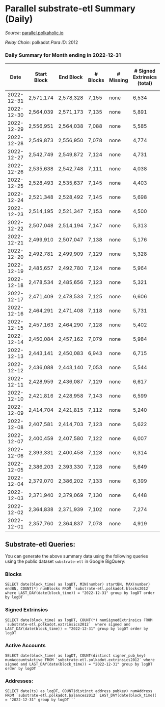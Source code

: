 # Parallel substrate-etl Summary (Daily)

_Source_: [parallel.polkaholic.io](https://parallel.polkaholic.io)

*Relay Chain*: polkadot
*Para ID*: 2012



### Daily Summary for Month ending in 2022-12-31


| Date | Start Block | End Block | # Blocks | # Missing | # Signed Extrinsics (total) | # Active Accounts | # Addresses with Balances | # Events | # Transfers | # XCM Transfers In | # XCM Transfers Out |
| ---- | ----------- | --------- | -------- | --------- | --------------------------- | ----------------- | ------------------------- | -------- | ----------- | ------------------ | ------------------- |
| 2022-12-31 | 2,571,174 | 2,578,328 | 7,155 | none  | 6,534 | 357 | 46,490 | 58,751 | 1,957 ($49,572.85) | 90 ($78,083.07) | 36 ($18,338.40) |
| 2022-12-30 | 2,564,039 | 2,571,173 | 7,135 | none  | 5,891 | 369 | 46,482 | 55,563 | 1,921 ($29,437.39) | 84 ($34,014.36) | 52 ($39,984.92) |
| 2022-12-29 | 2,556,951 | 2,564,038 | 7,088 | none  | 5,585 | 422 | 46,472 | 54,562 | 2,094 ($35,549.89) | 83 ($45,266.46) | 69 ($144,613) |
| 2022-12-28 | 2,549,873 | 2,556,950 | 7,078 | none  | 4,774 | 394 | 46,455 | 52,163 | 2,589 ($46,665.13) | 109 ($131,382) | 73 ($127,635) |
| 2022-12-27 | 2,542,749 | 2,549,872 | 7,124 | none  | 4,731 | 386 | 46,444 | 49,712 | 1,990 ($75,022.00) | 64 ($56,566.65) | 69 ($116,589) |
| 2022-12-26 | 2,535,638 | 2,542,748 | 7,111 | none  | 4,038 | 415 | 46,436 | 48,699 | 2,519 ($71,114.68) | 110 ($88,524.50) | 77 ($128,130) |
| 2022-12-25 | 2,528,493 | 2,535,637 | 7,145 | none  | 4,403 | 358 | 46,423 | 48,276 | 2,224 ($51,526.84) | 88 ($30,832.78) | 73 ($108,835) |
| 2022-12-24 | 2,521,348 | 2,528,492 | 7,145 | none  | 5,698 | 381 | 46,405 | 54,874 | 2,188 ($1,940,125) | 82 ($41,462.14) | 85 ($41,289.56) |
| 2022-12-23 | 2,514,195 | 2,521,347 | 7,153 | none  | 4,500 | 400 | 46,395 | 49,693 | 2,123 ($84,726.84) | 109 ($40,375.54) | 76 ($157,862) |
| 2022-12-22 | 2,507,048 | 2,514,194 | 7,147 | none  | 5,313 | 418 | 46,383 | 53,627 | 1,884 ($264,902) | 98 ($215,345) | 68 ($161,127) |
| 2022-12-21 | 2,499,910 | 2,507,047 | 7,138 | none  | 5,176 | 393 | 46,376 | 53,376 | 2,343 ($145,878) | 105 ($31,357.51) | 56 ($218,368) |
| 2022-12-20 | 2,492,781 | 2,499,909 | 7,129 | none  | 5,328 | 475 | 46,369 | 54,288 | 2,283 ($70,984.25) | 111 ($52,511.59) | 93 ($86,262.05) |
| 2022-12-19 | 2,485,657 | 2,492,780 | 7,124 | none  | 5,964 | 455 | 46,356 | 60,106 | 3,250 ($449,302) | 125 ($54,683.26) | 81 ($67,066.48) |
| 2022-12-18 | 2,478,534 | 2,485,656 | 7,123 | none  | 5,321 | 447 | 46,332 | 57,509 | 3,384 ($137,997) | 135 ($32,356.38) | 93 ($131,867) |
| 2022-12-17 | 2,471,409 | 2,478,533 | 7,125 | none  | 6,606 | 476 | 46,319 | 65,152 | 3,771 ($105,173) | 199 ($97,724.26) | 102 ($77,040.05) |
| 2022-12-16 | 2,464,291 | 2,471,408 | 7,118 | none  | 5,731 | 458 | 46,304 | 58,235 | 3,128 ($160,409) | 142 ($66,501.64) | 126 ($149,287) |
| 2022-12-15 | 2,457,163 | 2,464,290 | 7,128 | none  | 5,402 | 439 | 46,295 | 55,887 | 2,752 ($76,013.60) | 85 ($154,479) | 65 ($67,221.80) |
| 2022-12-14 | 2,450,084 | 2,457,162 | 7,079 | none  | 5,984 | 451 | 46,276 | 59,468 | 3,258 ($138,227) | 85 ($279,008) | 106 ($139,912) |
| 2022-12-13 | 2,443,141 | 2,450,083 | 6,943 | none  | 6,715 | 515 | 46,261 | 66,152 | 4,185 ($168,447) | 177 ($121,860) | 153 ($230,898) |
| 2022-12-12 | 2,436,088 | 2,443,140 | 7,053 | none  | 5,544 | 488 | 46,234 | 56,558 | 2,431 ($56,311.82) | 102 ($56,713.56) | 67 ($179,091) |
| 2022-12-11 | 2,428,959 | 2,436,087 | 7,129 | none  | 6,617 | 450 | 46,198 | 62,695 | 2,378 ($71,131.16) | 103 ($39,283.50) | 67 ($310,516) |
| 2022-12-10 | 2,421,816 | 2,428,958 | 7,143 | none  | 6,599 | 372 | 46,186 | 59,390 | 1,939 ($49,309.90) | 70 ($81,244.05) | 67 ($144,976) |
| 2022-12-09 | 2,414,704 | 2,421,815 | 7,112 | none  | 5,240 | 418 | 46,182 | 53,537 | 2,126 ($128,362) | 85 ($36,446.89) | 54 ($170,717) |
| 2022-12-08 | 2,407,581 | 2,414,703 | 7,123 | none  | 5,622 | 426 | 46,173 | 55,607 | 2,088 ($49,621.51) | 77 ($355,560) | 80 ($277,811) |
| 2022-12-07 | 2,400,459 | 2,407,580 | 7,122 | none  | 6,007 | 426 | 46,156 | 58,430 | 2,617 ($95,526.26) | 100 ($49,720.95) | 95 ($50,251.53) |
| 2022-12-06 | 2,393,331 | 2,400,458 | 7,128 | none  | 6,314 | 483 | 46,140 | 60,973 | 2,325 ($105,086) | 109 ($40,476.97) | 114 ($189,563) |
| 2022-12-05 | 2,386,203 | 2,393,330 | 7,128 | none  | 5,649 | 501 | 46,125 | 57,179 | 2,236 ($34,504.45) | 83 ($20,266.31) | 85 ($50,066.67) |
| 2022-12-04 | 2,379,070 | 2,386,202 | 7,133 | none  | 6,399 | 467 | 46,110 | 62,546 | 2,678 ($45,927.42) | 98 ($81,120.29) | 92 ($138,934) |
| 2022-12-03 | 2,371,940 | 2,379,069 | 7,130 | none  | 6,448 | 458 | 46,106 | 61,442 | 2,532 ($57,824.95) | 107 ($68,293.20) | 80 ($126,028) |
| 2022-12-02 | 2,364,838 | 2,371,939 | 7,102 | none  | 7,274 | 497 | 46,096 | 69,953 | 4,072 ($179,068) | 184 ($231,103) | 186 ($219,163) |
| 2022-12-01 | 2,357,760 | 2,364,837 | 7,078 | none  | 4,919 | 477 | 46,088 | 54,960 | 2,736 ($192,089) | 77 ($41,981.12) | 68 ($84,943.50) |

## Substrate-etl Queries:
You can generate the above summary data using the following queries using the public dataset `substrate-etl` in Google BigQuery:


### Blocks
```
SELECT date(block_time) as logDT, MIN(number) startBN, MAX(number) endBN, COUNT(*) numBlocks FROM `substrate-etl.polkadot.blocks2012`  where LAST_DAY(date(block_time)) = "2022-12-31" group by logDT order by logDT
```


### Signed Extrinsics
```
SELECT date(block_time) as logDT, COUNT(*) numSignedExtrinsics FROM `substrate-etl.polkadot.extrinsics2012`  where signed and LAST_DAY(date(block_time)) = "2022-12-31" group by logDT order by logDT
```


### Active Accounts
```
SELECT date(block_time) as logDT, COUNT(distinct signer_pub_key) numAccountsActive FROM `substrate-etl.polkadot.extrinsics2012` where signed and LAST_DAY(date(block_time)) = "2022-12-31" group by logDT order by logDT
```


### Addresses:
```
SELECT date(ts) as logDT, COUNT(distinct address_pubkey) numAddress FROM `substrate-etl.polkadot.balances2012` LAST_DAY(date(block_time)) = "2022-12-31" group by logDT```

